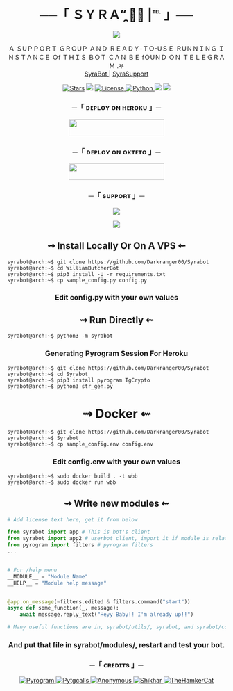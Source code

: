 <h1 align="center">
   ──「 ＳＹＲＡ“̯ 🐼💗 |℡ 」── 

</h1>

<p align="center">
  <img src="https://te.legra.ph/file/2c319d5b8fc9d66042db1.jpg">
</p>

<p align="center">
    Ａ ＳUＰＰＯＲＴ ＧＲＯUＰ ＡＮＤ ＲＥＡＤＹ-ＴＯ-UＳＥ ＲUＮＮＩＮＧ ＩＮＳＴＡＮＣＥ Ｏf ＴＨＩＳ ＢＯＴ ＣＡＮ ＢＥ fＯUＮＤ ＯＮ ＴＥＬＥＧＲＡＭ .𖤐 <br>
    <a href="https://t.me/The_Syra_Bot"> SyraBot </a> | 
    <a href="https://t.me/SyraSupport"> SyraSupport </a>
</p>

<p align="center">
<a href="https://github.com/Darkranger00/Syrabot/stargazers"><img src="https://img.shields.io/github/stars/Darkranger00/Syrabot?color=black&logo=github&logoColor=black&style=for-the-badge" alt="Stars" /></a>
<a href="https://github.com/Darkranger00/Syrabot/network/members"> <img src="https://img.shields.io/github/forks/Darkranger00/Syrabot?color=black&logo=github&logoColor=black&style=for-the-badge" /></a>
<a href="https://github.com/Darkranger00/Syrabot/blob/main/LICENSE"> <img src="https://img.shields.io/badge/License-MIT-blueviolet?style=for-the-badge" alt="License" /> </a>
<a href="https://www.python.org/"> <img src="https://img.shields.io/badge/Written%20in-Python-orange?style=for-the-badge&logo=python" alt="Python" /> </a>
<a href="https://pypi.org/project/Pyrogram/"> <img src="https://img.shields.io/pypi/v/pyrogram?color=yellow&label=pyrogram&logo=python&logoColor=green&style=for-the-badge" /></a>
<a href="https://Darkranger00/Syrabot/commits/Darkranger00"> <img src="https://img.shields.io/github/last-commit/Darkranger00/Syrabot?color=blue&logo=github&logoColor=green&style=for-the-badge" /></a> 
</p>

<h3 align="center">
    ─「 ᴅᴇᴩʟᴏʏ ᴏɴ ʜᴇʀᴏᴋᴜ 」─
</h3>

<p align="center"><a href="https://dashboard.heroku.com/new?template=https://github.com/Darkranger00/Syrabot"> <img src="https://img.shields.io/badge/Deploy%20On%20Heroku-black?style=for-the-badge&logo=heroku" width="220" height="38.45"/></a></p>


<h3 align="center">
    ─「 ᴅᴇᴩʟᴏʏ ᴏɴ ᴏᴋᴛᴇᴛᴏ 」─
</h3>

<p align="center"><a href="https://cloud.okteto.com/deploy?repository=https://github.com/Darkranger00/Syrabot"><img src="https://img.shields.io/badge/Deploy%20On%20Okteto-black?style=for-the-badge&logo=Okteto" width="220" height="38.45"/></a></p>

<h3 align="center">
    ─「 sᴜᴩᴩᴏʀᴛ 」─
</h3>

<p align="center">
<a href="https://telegram.me/SyraSupport"><img src="https://img.shields.io/badge/-Support%20Group-blue.svg?style=for-the-badge&logo=Telegram"></a>
</p>

<p align="center">
<a href="https://telegram.me/aadilllll"><img src="https://img.shields.io/badge/%20YOUR CRUSH-blue.svg?style=for-the-badge&logo=Telegram"></a>
</p>
<h2 align="center"> 
   ⇝ Install Locally Or On A VPS ⇜
</h2>

```console
syrabot@arch:~$ git clone https://github.com/Darkranger00/Syrabot
syrabot@arch:~$ cd WilliamButcherBot
syrabot@arch:~$ pip3 install -U -r requirements.txt
syrabot@arch:~$ cp sample_config.py config.py
```
 
<h3 align="center"> 
    Edit <b>config.py</b> with your own values
</h3>

<h2 align="center"> 
   ⇝ Run Directly ⇜
</h2>

```console
syrabot@arch:~$ python3 -m syrabot
```

<h3 align="center"> 
   Generating Pyrogram Session For Heroku
</h3>

```console
syrabot@arch:~$ git clone https://github.com/Darkranger00/Syrabot
syrabot@arch:~$ cd Syrabot
syrabot@arch:~$ pip3 install pyrogram TgCrypto
syrabot@arch:~$ python3 str_gen.py
```

<h1 align="center"> 
   ⇝ Docker ⇜
</h1>

```console
syrabot@arch:~$ git clone https://github.com/Darkranger00/Syrabot
syrabot@arch:~$ Syrabot
syrabot@arch:~$ cp sample_config.env config.env
```

<h3 align="center"> 
    Edit <b> config.env </b> with your own values
</h3>

```console
syrabot@arch:~$ sudo docker build . -t wbb
syrabot@arch:~$ sudo docker run wbb
```

<h2 align="center"> 
   ⇝ Write new modules ⇜
</h2>

```py
# Add license text here, get it from below

from syrabot import app # This is bot's client
from syrabot import app2 # userbot client, import it if module is related to userbot
from pyrogram import filters # pyrogram filters
...


# For /help menu
__MODULE__ = "Module Name"
__HELP__ = "Module help message"


@app.on_message(~filters.edited & filters.command("start"))
async def some_function(_, message):
    await message.reply_text("Heyy Baby!! I'm already up!!")

# Many useful functions are in, syrabot/utils/, syrabot, and syrabot/core/
```

<h3 align="center"> 
   And put that file in syrabot/modules/, restart and test your bot.
</h3>
<h3 align="center">
    ─「 ᴄʀᴇᴅɪᴛs 」─
</h3>

<p align="center">
<a href="https://github.com/pyrogram/pyrogram"> <img src="https://img.shields.io/badge/Pyrogram-black?style=for-the-badge&logo=github" alt="Pyrogram" /> </a>
<a href="https://github.com/pytgcalls/pytgcalls"> <img src="https://img.shields.io/badge/PyTgCalls-black?style=for-the-badge&logo=github" alt="Pytgcalls" /> </a>
<a href="https://github.com/Darkranger00"> <img src="https://img.shields.io/badge/Darkranger-black?style=for-the-badge&logo=github" alt="Anonymous" /> </a>
<a href="https://github.com/darkrager"> <img src="https://img.shields.io/badge/AAdil-black?style=for-the-badge&logo=github" alt="Shikhar" /> </a>
<a href="https://github.com/TheHamkerCat"> <img src="https://img.shields.io/badge/TheHamkerCat-black?style=for-the-badge&logo=github" alt="TheHamkerCat" /> </a>
</p>

